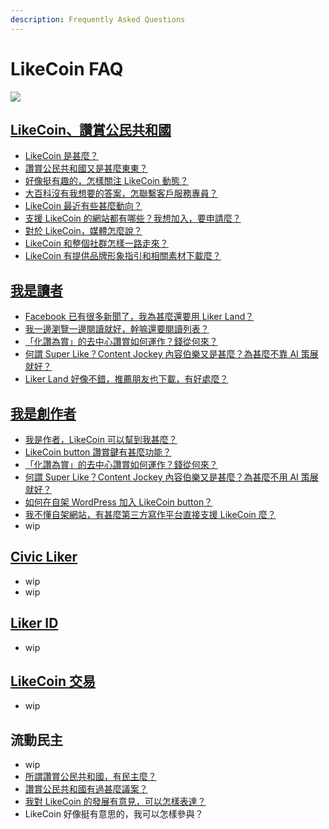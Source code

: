```yaml
---
description: Frequently Asked Questions
---
```


# LikeCoin FAQ



![](https://gblobscdn.gitbook.com/assets%2F-LL4mdaVjNgL6A1--PV0%2F-MHGKCas6shf9dDCwB3j%2F-MHGMnmjM4yyGSTVqz7T%2FLikeCoin_AD27_Small_Update-01.png?alt=media&token=a3cb3c10-3742-4ef9-b99a-3e05e2f82a11)

## ​[LikeCoin、讚賞公民共和國](https://docs.like.co/v/zh/user-guide/about)​ <a id="likecoin-zan-shang-gong-min-gong-he-guo"></a>

* ​[LikeCoin 是甚麼？](https://docs.like.co/v/zh/user-guide/about#likecoin)​
* ​[讚賞公民共和國又是甚麼東東？](https://docs.like.co/v/zh/user-guide/about#republic-of-liker-land)​
* ​[好像挺有趣的，怎樣關注 LikeCoin 動態？](https://docs.like.co/v/zh/user-guide/about#follow-us)​
* ​[大百科沒有我想要的答案，怎聯繫客戶服務專員？](https://docs.like.co/v/zh/user-guide/about#contact-us)​
* ​[LikeCoin 最近有些甚麼動向？](https://docs.like.co/v/zh/user-guide/about/updates)​
* ​[支援 LikeCoin 的網站都有哪些？我想加入，要申請麼？](https://docs.like.co/v/zh/user-guide/about/list-of-media)​
* ​[對於 LikeCoin，媒體怎麼說？](https://docs.like.co/v/zh/user-guide/about/on-the-news)​
* ​[LikeCoin 和整個社群怎樣一路走來？](https://docs.like.co/v/zh/user-guide/about/background)​
* ​[LikeCoin 有提供品牌形象指引和相關素材下載麼？](https://docs.like.co/v/zh/user-guide/about/presskit)​

## ​[我是讀者](https://docs.like.co/v/zh/user-guide/reader)​ <a id="wo-shi-du-zhe"></a>

* ​[Facebook 已有很多新聞了，我為甚麼還要用 Liker Land？](https://docs.like.co/v/zh/user-guide/reader#nei-rong-bo-lao)​
* ​[我一邊瀏覽一邊閱讀就好，幹嘛還要閱讀列表？](https://docs.like.co/v/zh/user-guide/reader/reading-list)​
* ​[「化讚為賞」的去中心讚賞如何運作？錢從何來？](https://docs.like.co/v/zh/user-guide/reader/like)​
* ​[何謂 Super Like？Content Jockey 內容伯樂又是甚麼？為甚麼不靠 AI 策展就好？](https://docs.like.co/v/zh/user-guide/reader/superlike)​
* ​[Liker Land 好像不錯，推薦朋友也下載，有好處麼？](https://docs.like.co/v/zh/user-guide/reader/referral)​

## **​**[**我是創作者**](https://docs.like.co/v/zh/user-guide/content-creators)**​** <a id="wo-shi-chuang-zuo-zhe"></a>

* ​[我是作者，LikeCoin 可以幫到我甚麼？](https://docs.like.co/v/zh/user-guide/content-creators)​
* ​[LikeCoin button 讚賞鍵有甚麼功能？](https://docs.like.co/v/zh/user-guide/content-creators/likecoin-button)**​**
* ​[「化讚為賞」的去中心讚賞如何運作？錢從何來？](https://docs.like.co/v/zh/user-guide/reader/like)​
* ​[何謂 Super Like？Content Jockey 內容伯樂又是甚麼？為甚麼不用 AI 策展就好？](https://docs.like.co/v/zh/user-guide/reader/superlike)​
* ​[如何在自架 WordPress 加入 LikeCoin button？](https://docs.like.co/v/zh/user-guide/creator/wordpress)​
* ​[我不懂自架網站，有甚麼第三方寫作平台直接支援 LikeCoin 麼？](https://docs.like.co/v/zh/user-guide/creator/blogging-platforms)​
* wip

## ​[Civic Liker](https://docs.like.co/v/zh/user-guide/civic-liker)​ <a id="civic-liker"></a>

* wip
* wip

## ​[Liker ID](https://docs.like.co/v/zh/user-guide/liker-id)​ <a id="liker-id"></a>

* wip

## ​[LikeCoin 交易](https://docs.like.co/v/zh/user-guide/likecoin-token)​ <a id="likecoin-jiao-yi"></a>

* wip

## 流動民主 <a id="liu-dong-min-zhu"></a>

* wip
* ​[所謂讚賞公民共和國，有民主麼？](https://docs.like.co/v/zh/user-guide/liquid-democracy)​
* ​[讚賞公民共和國有過甚麼議案？](https://docs.like.co/v/zh/about/governance/proposals)​
* ​[我對 LikeCoin 的發展有意見，可以怎樣表達？](https://docs.like.co/v/zh/about/governance/community-call)​
* LikeCoin 好像挺有意思的，我可以怎樣參與？

